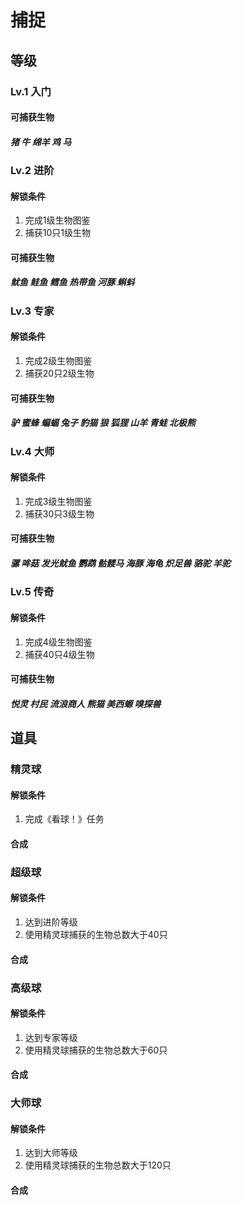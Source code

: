 # 捕捉

## 等级

### Lv.1 入门

#### 可捕获生物
##### 猪 牛 绵羊 鸡 马

### Lv.2 进阶

#### 解锁条件
1. 完成1级生物图鉴
2. 捕获10只1级生物

#### 可捕获生物
##### 鱿鱼 鲑鱼 鳕鱼 热带鱼 河豚 蝌蚪

### Lv.3 专家

#### 解锁条件
1. 完成2级生物图鉴
2. 捕获20只2级生物

#### 可捕获生物
##### 驴 蜜蜂 蝙蝠 兔子 豹猫 狼 狐狸 山羊 青蛙 北极熊

### Lv.4 大师

#### 解锁条件
1. 完成3级生物图鉴
2. 捕获30只3级生物

#### 可捕获生物
##### 骡 哞菇 发光鱿鱼 鹦鹉 骷髅马 海豚 海龟 炽足兽 骆驼 羊驼
							
### Lv.5 传奇

#### 解锁条件
1. 完成4级生物图鉴
2. 捕获40只4级生物

#### 可捕获生物
##### 悦灵 村民 流浪商人 熊猫 美西螈 嗅探兽 

## 道具

### 精灵球

#### 解锁条件
1. 完成《看球！》任务

#### 合成
<recipe content="bdb|cac|ede" index="a:slime_ball|b:red_concrete|c:cobweb|d:shulker_shell|e:iron_ingot" result="emerald"></recipe>

### 超级球

#### 解锁条件
1. 达到进阶等级
2. 使用精灵球捕获的生物总数大于40只

#### 合成
<recipe content="bdb|cac|ede" index="a:slime_ball|b:lapis_block|c:cobweb|d:shulker_shell|e:iron_block" result="emerald"></recipe>

### 高级球

#### 解锁条件
1. 达到专家等级
2. 使用精灵球捕获的生物总数大于60只

#### 合成
<recipe content="bdb|cac|ede" index="a:slime_block|b:gold_block|c:cobweb|d:shulker_shell|e:iron_block" result="emerald"></recipe>

### 大师球

#### 解锁条件
1. 达到大师等级
2. 使用精灵球捕获的生物总数大于120只

#### 合成
